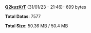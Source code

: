 [**Q2kuzKrT**](/data/Q2kuzKrT.txt) (31/01/23 - 21:46)- 699 bytes

**Total Datas**: 7577

**Total Size**: 50.36 MB / 50.4 MB